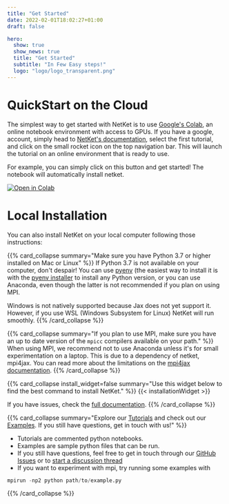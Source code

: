 ```yaml
---
title: "Get Started"
date: 2022-02-01T18:02:27+01:00
draft: false

hero:
  show: true
  show_news: true
  title: "Get Started"
  subtitle: "In Few Easy steps!"
  logo: "logo/logo_transparent.png"
---
```


# QuickStart on the Cloud

The simplest way to get started with NetKet is to use [Google's Colab](https://colab.research.google.com/?utm_source=scs-index), an online notebook environment with access to GPUs. 
If you have a google, account, simply head to [NetKet's documentation](https://www.netket.org/docs/getting_started.html), select the first tutorial, and click on the small rocket icon on the top navigation bar. 
This will launch the tutorial on an online environment that is ready to use.

For example, you can simply click on this button and get started!
The notebook will automatically install netket.

[![Open in Colab](https://colab.research.google.com/assets/colab-badge.svg)](https://colab.research.google.com/github/PhilipVinc/NetKet-lectures/blob/master/01_intro.ipynb)


# Local Installation 

You can also install NetKet on your local computer following those instructions:

{{% card_collapse summary="Make sure you have Python 3.7 or higher installed on Mac or Linux" %}}
If Python 3.7 is not available on your computer, don't despair! 
You can use [pyenv](https://github.com/pyenv/pyenv) (the easiest way to install it is with the [pyenv installer](https://github.com/pyenv/pyenv-installer) to install any Python version, or you can use Anaconda, even though the latter is not recommended if you plan on using MPI.

Windows is not natively supported because Jax does not yet support it. 
However, if you use WSL (Windows Subsystem for Linux) NetKet will run smoothly.
{{% /card_collapse %}}


{{% card_collapse summary="If you plan to use MPI, make sure you have an up to date version of the `mpicc` compilers available on your path." %}}
When using MPI, we recommend not to use Anaconda unless it's for small experimentation on a laptop.
This is due to a dependency of netket, mpi4jax. You can read more about the limitations on the [mpi4jax documentation](https://mpi4jax.readthedocs.io/en/latest/installation.html>).
{{% /card_collapse %}}

{{% card_collapse install_widget=false summary="Use this widget below to find the best command to install NetKet." %}}
{{< installationWidget >}}

If you have issues, check the [full documentation](https://netket.readthedocs.io/en/latest/docs/install.html).
{{% /card_collapse %}}

{{% card_collapse summary="Explore our [Tutorials](https://netket.readthedocs.io/en/latest/tutorials/gs-ising.html) and check out our [Examples](https://github.com/netket/netket/tree/master/Examples>). If you still have questions, get in touch with us!" %}}

- Tutorials are commented python notebooks.
- Examples are sample python files that can be run.
- If you still have questions, feel free to get in touch through our [GitHub Issues](https://github.com/netket/netket/issues) or to [start a discussion thread](https://github.com/netket/netket/discussions)
- If you want to experiment with mpi, try running some examples with 

```python
mpirun -np2 python path/to/example.py
```
{{% /card_collapse %}}

